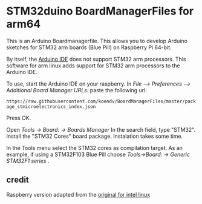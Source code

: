 # STM32duino  BoardManagerFiles for arm64

This is an Arduino Boardmanagerfile. 
This allows you to develop Arduino sketches for STM32 arm boards (Blue Pill) on Raspberry Pi 64-bit.

By itself, the [Arduino IDE](https://www.arduino.cc/en/Main/Software) does not support STM32 arm processors. This software for arm linux adds support for STM32 arm processors to the Arduino IDE.

To use, start  the Arduino IDE on your raspberry. In *File --> Preferences --> Additional Board Manager URLs:* paste the following url:

``https://raw.githubusercontent.com/koendv/BoardManagerFiles/master/package_stmicroelectronics_index.json``

Press OK.

Open *Tools -> Board: -> Boards Manager*
In the search field, type "STM32". Install the "STM32 Cores" board package. Instalation takes some time.

In the Tools menu select the STM32 cores as compilation target. As an example, if using a STM32F103 Blue Pill choose *Tools->Board: -> Generic STM32F1 series* .

## credit

Raspberry version adapted from the [original for intel linux](https://github.com/stm32duino/BoardManagerFiles)